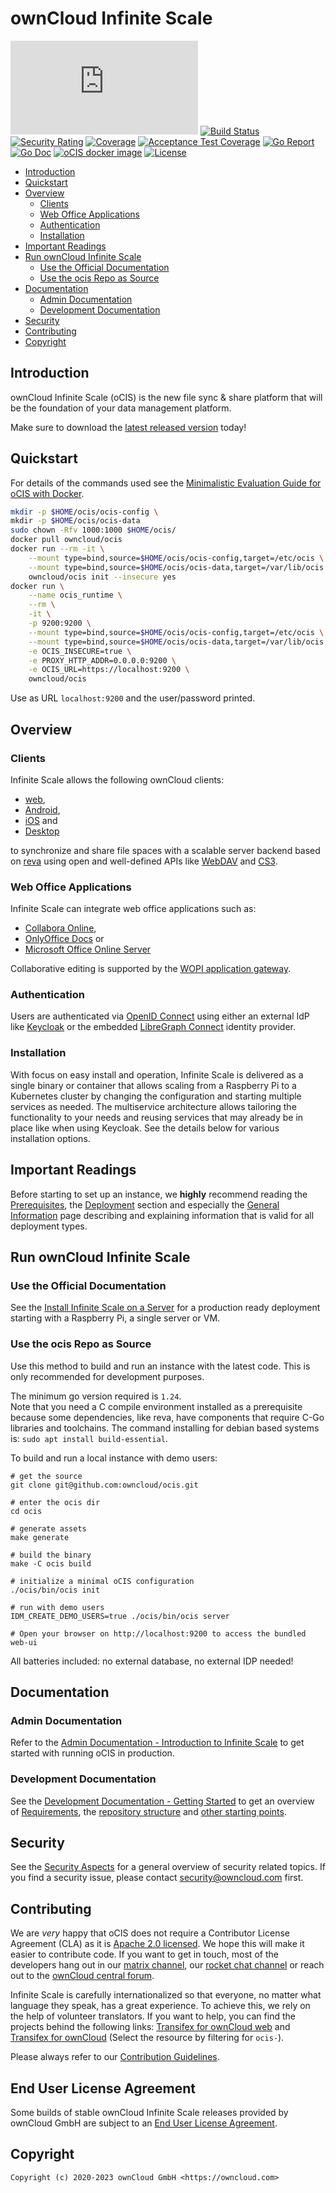 # ownCloud Infinite Scale

[![Matrix](https://img.shields.io/matrix/ocis%3Amatrix.org?logo=matrix)](https://app.element.io/#/room/#ocis:matrix.org)
[![Build Status](https://drone.owncloud.com/api/badges/owncloud/ocis/status.svg)](https://drone.owncloud.com/owncloud/ocis)
[![Security Rating](https://sonarcloud.io/api/project_badges/measure?project=owncloud_ocis&metric=security_rating)](https://sonarcloud.io/dashboard?id=owncloud_ocis)
[![Coverage](https://sonarcloud.io/api/project_badges/measure?project=owncloud_ocis&metric=coverage)](https://sonarcloud.io/dashboard?id=owncloud_ocis)
[![Acceptance Test Coverage](https://sonarcloud.io/api/project_badges/measure?project=owncloud-1_ocis_acceptance-tests&metric=coverage)](https://sonarcloud.io/summary/new_code?id=owncloud-1_ocis_acceptance-tests)
[![Go Report](https://goreportcard.com/badge/github.com/owncloud/ocis)](https://goreportcard.com/report/github.com/owncloud/ocis)
[![Go Doc](https://godoc.org/github.com/owncloud/ocis?status.svg)](http://godoc.org/github.com/owncloud/ocis)
[![oCIS docker image](https://img.shields.io/docker/v/owncloud/ocis?label=oCIS%20docker%20image&logo=docker&sort=semver)](https://hub.docker.com/r/owncloud/ocis)
[![License](https://img.shields.io/badge/License-Apache%202.0-blue.svg)](https://opensource.org/licenses/Apache-2.0)

*   [Introduction](#introduction)
*   [Quickstart](#quickstart)
*   [Overview](#overview)
    * [Clients](#clients)
    * [Web Office Applications](#web-office-applications)
    * [Authentication](#authentication)
    * [Installation](#installation)
*   [Important Readings](#important-readings)
*   [Run ownCloud Infinite Scale](#run-owncloud-infinite-scale)
    * [Use the Official Documentation](#use-the-official-documentation)
    * [Use the ocis Repo as Source](#use-the-ocis-repo-as-source)
*   [Documentation](#documentation)
    * [Admin Documentation](#admin-documentation)
    * [Development Documentation](#development-documentation)
*   [Security](#security)
*   [Contributing](#contributing)
*   [Copyright](#copyright)

## Introduction

ownCloud Infinite Scale (oCIS) is the new file sync & share platform that will be the foundation of your data management platform.

Make sure to download the [latest released version](https://download.owncloud.com/ocis/ocis/stable/?sort=time&order=desc) today!

## Quickstart

For details of the commands used see the [Minimalistic Evaluation Guide for oCIS with Docker](https://owncloud.dev/ocis/guides/ocis-mini-eval/).

```bash
mkdir -p $HOME/ocis/ocis-config \
mkdir -p $HOME/ocis/ocis-data
sudo chown -Rfv 1000:1000 $HOME/ocis/
docker pull owncloud/ocis
docker run --rm -it \
    --mount type=bind,source=$HOME/ocis/ocis-config,target=/etc/ocis \
    --mount type=bind,source=$HOME/ocis/ocis-data,target=/var/lib/ocis \
    owncloud/ocis init --insecure yes
docker run \
    --name ocis_runtime \
    --rm \
    -it \
    -p 9200:9200 \
    --mount type=bind,source=$HOME/ocis/ocis-config,target=/etc/ocis \
    --mount type=bind,source=$HOME/ocis/ocis-data,target=/var/lib/ocis \
    -e OCIS_INSECURE=true \
    -e PROXY_HTTP_ADDR=0.0.0.0:9200 \
    -e OCIS_URL=https://localhost:9200 \
    owncloud/ocis
```
Use as URL `localhost:9200` and the user/password printed.

## Overview

### Clients

Infinite Scale allows the following ownCloud clients:

*   [web](https://github.com/owncloud/web),
*   [Android](https://github.com/owncloud/android),
*   [iOS](https://github.com/owncloud/ios-app) and
*   [Desktop](https://github.com/owncloud/client/)

to synchronize and share file spaces with a scalable server backend based on [reva](https://reva.link/) using open and well-defined APIs like [WebDAV](http://www.webdav.org/) and [CS3](https://github.com/cs3org/cs3apis/).

### Web Office Applications

Infinite Scale can integrate web office applications such as:

*   [Collabora Online](https://github.com/CollaboraOnline/online),
*   [OnlyOffice Docs](https://github.com/ONLYOFFICE/DocumentServer) or
*   [Microsoft Office Online Server](https://owncloud.com/microsoft-office-online-integration-with-wopi/)

Collaborative editing is supported by the [WOPI application gateway](https://github.com/cs3org/wopiserver).

### Authentication

Users are authenticated via [OpenID Connect](https://openid.net/connect/) using either an external IdP like [Keycloak](https://www.keycloak.org/) or the embedded [LibreGraph Connect](https://github.com/libregraph/lico) identity provider.

### Installation

With focus on easy install and operation, Infinite Scale is delivered as a single binary or container that allows scaling from a Raspberry Pi to a Kubernetes cluster by changing the configuration and starting multiple services as needed. The multiservice architecture allows tailoring the functionality to your needs and reusing services that may already be in place like when using Keycloak. See the details below for various installation options.

## Important Readings

Before starting to set up an instance, we **highly** recommend reading the [Prerequisites](https://doc.owncloud.com/ocis/next/prerequisites/prerequisites.html), the [Deployment](https://doc.owncloud.com/ocis/next/deployment/) section and especially the [General Information](https://doc.owncloud.com/ocis/next/deployment/general/general-info.html) page describing and explaining information that is valid for all deployment types.

## Run ownCloud Infinite Scale

### Use the Official Documentation

See the [Install Infinite Scale on a Server](https://doc.owncloud.com/ocis/next/depl-examples/ubuntu-compose/ubuntu-compose-prod.html) for a production ready deployment starting with a Raspberry Pi, a single server or VM.

### Use the ocis Repo as Source

Use this method to build and run an instance with the latest code. This is only recommended for development purposes.

The minimum go version required is `1.24`.\
Note that you need a C compile environment installed as a prerequisite because some dependencies, like reva, have components that require C-Go libraries and toolchains. The command installing for debian based systems is: `sudo apt install build-essential`.

To build and run a local instance with demo users:

```console
# get the source
git clone git@github.com:owncloud/ocis.git

# enter the ocis dir
cd ocis

# generate assets
make generate

# build the binary
make -C ocis build

# initialize a minimal oCIS configuration
./ocis/bin/ocis init

# run with demo users
IDM_CREATE_DEMO_USERS=true ./ocis/bin/ocis server

# Open your browser on http://localhost:9200 to access the bundled web-ui
```

All batteries included: no external database, no external IDP needed!

## Documentation

### Admin Documentation
Refer to the [Admin Documentation - Introduction to Infinite Scale](https://doc.owncloud.com/ocis/next/) to get started with running oCIS in production.

### Development Documentation
See the [Development Documentation - Getting Started](https://owncloud.dev/ocis/development/getting-started/) to get an overview of [Requirements](https://owncloud.dev/ocis/development/getting-started/#requirements), the [repository structure](https://owncloud.dev/ocis/development/getting-started/#repository-structure) and [other starting points](https://owncloud.dev/ocis/development/getting-started/#starting-points).

## Security

See the [Security Aspects](https://doc.owncloud.com/ocis/next/security/security.html) for a general overview of security related topics.
If you find a security issue, please contact [security@owncloud.com](mailto:security@owncloud.com) first.

## Contributing

We are _very_ happy that oCIS does not require a Contributor License Agreement (CLA) as it is [Apache 2.0 licensed](LICENSE). We hope this will make it easier to contribute code. If you want to get in touch, most of the developers hang out in our [matrix channel](https://app.element.io/#/room/#ocis:matrix.org), our [rocket chat channel](https://talk.owncloud.com/channel/infinitescale) or reach out to the [ownCloud central forum](https://central.owncloud.org/).

Infinite Scale is carefully internationalized so that everyone, no matter what language they speak, has a great experience. To achieve this, we rely on the help of volunteer translators. If you want to help, you can find the projects behind the following links:
 [Transifex for ownCloud web](https://app.transifex.com/owncloud-org/owncloud-web/translate/) and [Transifex for ownCloud](https://app.transifex.com/owncloud-org/owncloud/translate/) (Select the resource by filtering for `ocis-`).

Please always refer to our [Contribution Guidelines](https://github.com/owncloud/ocis/blob/master/CONTRIBUTING.md).

## End User License Agreement

Some builds of stable ownCloud Infinite Scale releases provided by ownCloud GmbH are subject to an [End User License Agreement](https://owncloud.com/license-owncloud-infinite-scale/).

## Copyright

```console
Copyright (c) 2020-2023 ownCloud GmbH <https://owncloud.com>
```

